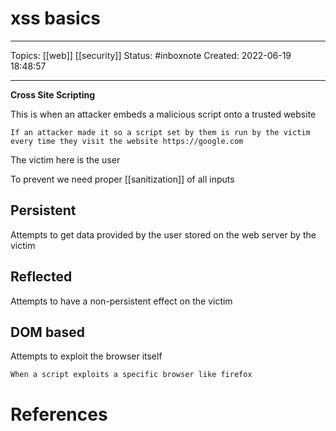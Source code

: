 # xss basics
---
Topics: [[web]] [[security]] 
Status: #inboxnote
Created: 2022-06-19 18:48:57

---

**Cross Site Scripting**

This is when an attacker embeds a malicious script onto a trusted website

```ad-example
If an attacker made it so a script set by them is run by the victim every time they visit the website https://google.com
```

The victim here is the user

To prevent we need proper [[sanitization]] of all inputs

## Persistent

Attempts to get data provided by the user stored on the web server by the victim

## Reflected

Attempts to have a non-persistent effect on the victim

## DOM based

Attempts to exploit the browser itself

```ad-note
When a script exploits a specific browser like firefox
```

# References

